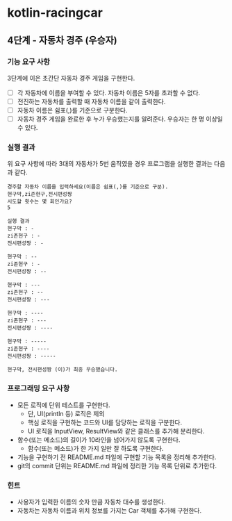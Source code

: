 # kotlin-racingcar

## 4단계 - 자동차 경주 (우승자)

### 기능 요구 사항

3단계에 이은 초간단 자동차 경주 게임을 구현한다.

- [ ] 각 자동차에 이름을 부여할 수 있다. 자동차 이름은 5자를 초과할 수 없다.
- [ ] 전진하는 자동차를 출력할 때 자동차 이름을 같이 출력한다.
- [ ] 자동차 이름은 쉼표(,)를 기준으로 구분한다.
- [ ] 자동차 경주 게임을 완료한 후 누가 우승했는지를 알려준다. 우승자는 한 명 이상일 수 있다.

### 실행 결과

위 요구 사항에 따라 3대의 자동차가 5번 움직였을 경우 프로그램을 실행한 결과는 다음과 같다.

```
경주할 자동차 이름을 입력하세요(이름은 쉼표(,)를 기준으로 구분).
현구막,zi존현구,전시편성짱
시도할 횟수는 몇 회인가요?
5

실행 결과
현구막 : -
zi존현구 : -
전시편성짱 : -

현구막 : --
zi존현구 : -
전시편성짱 : --

현구막 : ---
zi존현구 : --
전시편성짱 : ---

현구막 : ----
zi존현구 : ---
전시편성짱 : ----

현구막 : -----
zi존현구 : ----
전시편성짱 : -----

현구막, 전시편성짱 (이)가 최종 우승했습니다.
```

### 프로그래밍 요구 사항

- 모든 로직에 단위 테스트를 구현한다.
    - 단, UI(println 등) 로직은 제외
    - 핵심 로직을 구현하는 코드와 UI를 담당하는 로직을 구분한다.
    - UI 로직을 InputView, ResultView와 같은 클래스를 추가해 분리한다.
- 함수(또는 메소드)의 길이가 10라인을 넘어가지 않도록 구현한다.
    - 함수(또는 메소드)가 한 가지 일만 잘 하도록 구현한다.
- 기능을 구현하기 전 README.md 파일에 구현할 기능 목록을 정리해 추가한다.
- git의 commit 단위는 README.md 파일에 정리한 기능 목록 단위로 추가한다.

### 힌트

- 사용자가 입력한 이름의 숫자 만큼 자동차 대수를 생성한다.
- 자동차는 자동차 이름과 위치 정보를 가지는 Car 객체를 추가해 구현한다.
